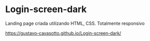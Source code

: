 # Login-screen-dark
Landing page criada utilizando HTML, CSS. Totalmente responsivo


https://gustavo-cavasotto.github.io/Login-screen-dark/
